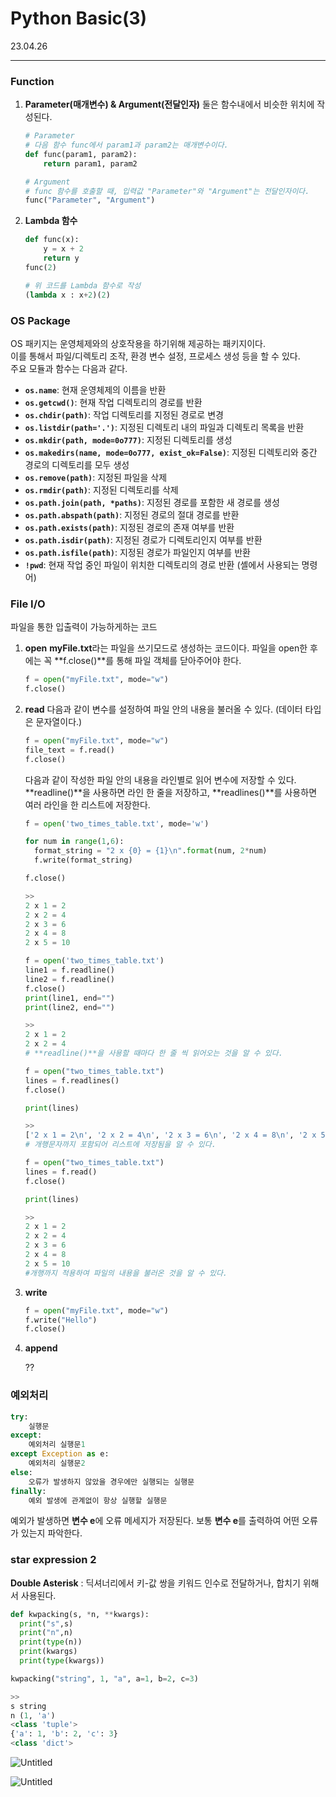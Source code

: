 # Python Basic(3)

23.04.26

---

### Function

1. **Parameter(매개변수) & Argument(전달인자)**
둘은 함수내에서 비슷한 위치에 작성된다.
    
    ```python
    # Parameter
    # 다음 함수 func에서 param1과 param2는 매개변수이다.
    def func(param1, param2):
    	return param1, param2
    ```
    
    ```python
    # Argument
    # func 함수를 호출할 때, 입력값 "Parameter"와 "Argument"는 전달인자이다.
    func("Parameter", "Argument")
    ```
    
1. **Lambda 함수**
    
    ```python
    def func(x):
    	y = x + 2
    	return y
    func(2)
    
    # 위 코드를 Lambda 함수로 작성
    (lambda x : x+2)(2)
    ```
    

### OS Package

OS 패키지는 운영체제와의 상호작용을 하기위해 제공하는 패키지이다. <br>
이를 통해서 파일/디렉토리 조작, 환경 변수 설정, 프로세스 생성 등을 할 수 있다. <br>
주요 모듈과 함수는 다음과 같다.

- **`os.name`**: 현재 운영체제의 이름을 반환
- **`os.getcwd()`**: 현재 작업 디렉토리의 경로를 반환
- **`os.chdir(path)`**: 작업 디렉토리를 지정된 경로로 변경
- **`os.listdir(path='.')`**: 지정된 디렉토리 내의 파일과 디렉토리 목록을 반환
- **`os.mkdir(path, mode=0o777)`**: 지정된 디렉토리를 생성
- **`os.makedirs(name, mode=0o777, exist_ok=False)`**: 지정된 디렉토리와 중간 경로의 디렉토리를 모두 생성
- **`os.remove(path)`**: 지정된 파일을 삭제
- **`os.rmdir(path)`**: 지정된 디렉토리를 삭제
- **`os.path.join(path, *paths)`**: 지정된 경로를 포함한 새 경로를 생성
- **`os.path.abspath(path)`**: 지정된 경로의 절대 경로를 반환
- **`os.path.exists(path)`**: 지정된 경로의 존재 여부를 반환
- **`os.path.isdir(path)`**: 지정된 경로가 디렉토리인지 여부를 반환
- **`os.path.isfile(path)`**: 지정된 경로가 파일인지 여부를 반환
- **`!pwd`**: 현재 작업 중인 파일이 위치한 디렉토리의 경로 반환 (셸에서 사용되는 명령어)

### File I/O

파일을 통한 입출력이 가능하게하는 코드

1. **open**
**myFile.txt**라는 파일을 쓰기모드로 생성하는 코드이다.
파일을 open한 후에는 꼭 **f.close()**를 통해 파일 객체를 닫아주어야 한다.
    
    ```python
    f = open("myFile.txt", mode="w")
    f.close()
    ```
    
2. **read**
다음과 같이 변수를 설정하여 파일 안의 내용을 불러올 수 있다. 
(데이터 타입은 문자열이다.)
    
    ```python
    f = open("myFile.txt", mode="w")
    file_text = f.read()
    f.close()
    ```
    
    다음과 같이 작성한 파일 안의 내용을 라인별로 읽어 변수에 저장할 수 있다.
    **readline()**을 사용하면 라인 한 줄을 저장하고,
    **readlines()**를 사용하면 여러 라인을 한 리스트에 저장한다.
    
    ```python
    f = open('two_times_table.txt', mode='w')
    
    for num in range(1,6):
      format_string = "2 x {0} = {1}\n".format(num, 2*num)
      f.write(format_string)
    
    f.close()
    
    >>
    2 x 1 = 2
    2 x 2 = 4
    2 x 3 = 6
    2 x 4 = 8
    2 x 5 = 10
    ```
    
    ```python
    f = open('two_times_table.txt')
    line1 = f.readline()
    line2 = f.readline()
    f.close()
    print(line1, end="")
    print(line2, end="")
    
    >>
    2 x 1 = 2
    2 x 2 = 4
    # **readline()**을 사용할 때마다 한 줄 씩 읽어오는 것을 알 수 있다.
    ```
    
    ```python
    f = open("two_times_table.txt")
    lines = f.readlines()
    f.close()
    
    print(lines)
    
    >>
    ['2 x 1 = 2\n', '2 x 2 = 4\n', '2 x 3 = 6\n', '2 x 4 = 8\n', '2 x 5 = 10\n']
    # 개행문자까지 포함되어 리스트에 저장됨을 알 수 있다.
    ```
    
    ```python
    f = open("two_times_table.txt")
    lines = f.read()
    f.close()
    
    print(lines)
    
    >>
    2 x 1 = 2
    2 x 2 = 4
    2 x 3 = 6
    2 x 4 = 8
    2 x 5 = 10
    #개행까지 적용하여 파일의 내용을 불러온 것을 알 수 있다.
    ```
    
3. **write**
    
    ```python
    f = open("myFile.txt", mode="w")
    f.write("Hello")
    f.close()
    ```
    
4. **append**
    
    ??
    

### 예외처리

```python
try:
	실행문
except:
	예외처리 실행문1
except Exception as e:
	예외처리 실행문2
else:
	오류가 발생하지 않았을 경우에만 실행되는 실행문
finally:
	예외 발생에 관계없이 항상 실행할 실행문
```

예외가 발생하면 **변수 e**에 오류 메세지가 저장된다.
보통 **변수 e**를 출력하여 어떤 오류가 있는지 파악한다.

### star expression 2

**Double Asterisk** : 딕셔너리에서 키-값 쌍을 키워드 인수로 전달하거나, 합치기 위해서 사용된다.

```python
def kwpacking(s, *n, **kwargs):
  print("s",s)
  print("n",n)
  print(type(n))
  print(kwargs)
  print(type(kwargs))

kwpacking("string", 1, "a", a=1, b=2, c=3)

>> 
s string
n (1, 'a')
<class 'tuple'>
{'a': 1, 'b': 2, 'c': 3}
<class 'dict'>
```

![Untitled](Python%20Basic(3)%20fe6252ba86b4409394b754316a16c4f6/Untitled.png)

![Untitled](Python%20Basic(3)%20fe6252ba86b4409394b754316a16c4f6/Untitled%201.png)
